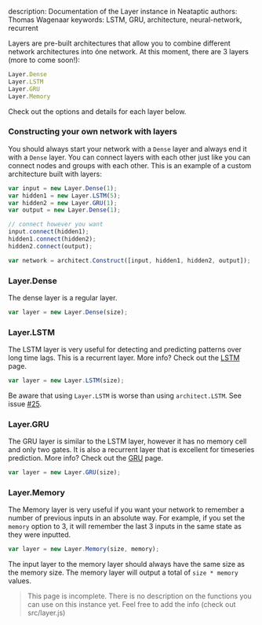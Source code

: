 description: Documentation of the Layer instance in Neataptic
authors: Thomas Wagenaar
keywords: LSTM, GRU, architecture, neural-network, recurrent


Layers are pre-built architectures that allow you to combine different network
architectures into óne network. At this moment, there are 3 layers (more to come soon!):

```javascript
Layer.Dense
Layer.LSTM
Layer.GRU
Layer.Memory
```

Check out the options and details for each layer below.

### Constructing your own network with layers
You should always start your network with a `Dense` layer and always end it with
a `Dense` layer. You can connect layers with each other just like you can connect
nodes and groups with each other. This is an example of a custom architecture
built with layers:

```javascript
var input = new Layer.Dense(1);
var hidden1 = new Layer.LSTM(5);
var hidden2 = new Layer.GRU(1);
var output = new Layer.Dense(1);

// connect however you want
input.connect(hidden1);
hidden1.connect(hidden2);
hidden2.connect(output);

var network = architect.Construct([input, hidden1, hidden2, output]);
```

### Layer.Dense
The dense layer is a regular layer.

```javascript
var layer = new Layer.Dense(size);
```

### Layer.LSTM
The LSTM layer is very useful for detecting and predicting patterns over long
time lags. This is a recurrent layer. More info? Check out the [LSTM](../builtins/lstm.md) page.

```javascript
var layer = new Layer.LSTM(size);
```

Be aware that using `Layer.LSTM` is worse than using `architect.LSTM`. See issue [#25](https://github.com/wagenaartje/neataptic/issues/25).

### Layer.GRU
The GRU layer is similar to the LSTM layer, however it has no memory cell and only
two gates. It is also a recurrent layer that is excellent for timeseries prediction.
More info? Check out the [GRU](../builtins/gru.md) page.

```javascript
var layer = new Layer.GRU(size);
```

### Layer.Memory
The Memory layer is very useful if you want your network to remember a number of
previous inputs in an absolute way. For example, if you set the `memory` option to
3, it will remember the last 3 inputs in the same state as they were inputted.

```javascript
var layer = new Layer.Memory(size, memory);
```

The input layer to the memory layer should always have the same size as the memory size.
The memory layer will output a total of `size * memory` values.

> This page is incomplete. There is no description on the functions you can use
on this instance yet. Feel free to add the info (check out src/layer.js)
